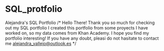 # SQL_protfolio
Alejandra's SQL Portfolio
/* Hello There! Thank you so much for checking out my SQL portfolio
I created this portfolio from some proyects I have worked on, so my data
comes from Khan Academy. I hope you find my portfolio interesting!
If you have any doubt, pleasi do not hasitate to contact me
alejandra_vallejo@outlook.es */
